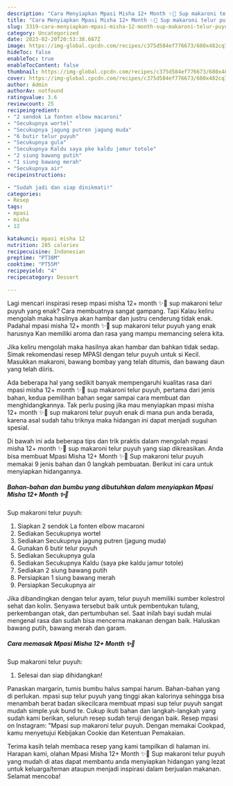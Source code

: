 ```yaml
---
description: "Cara Menyiapkan Mpasi Misha 12+ Month ✨💖 Sup makaroni telur puyuh yang Sempurna, Buat Buka Puasa Bikin Ngiler"
title: "Cara Menyiapkan Mpasi Misha 12+ Month ✨💖 Sup makaroni telur puyuh yang Sempurna, Buat Buka Puasa Bikin Ngiler"
slug: 3319-cara-menyiapkan-mpasi-misha-12-month-sup-makaroni-telur-puyuh-yang-sempurna-buat-buka-puasa-bikin-ngiler
category: Uncategorized
date: 2023-02-20T20:53:38.687Z
image: https://img-global.cpcdn.com/recipes/c375d584ef776673/680x482cq70/mpasi-misha-12-month-sup-makaroni-telur-puyuh-foto-resep-utama.jpg
hideToc: false
enableToc: true
enableTocContent: false
thumbnail: https://img-global.cpcdn.com/recipes/c375d584ef776673/680x482cq70/mpasi-misha-12-month-sup-makaroni-telur-puyuh-foto-resep-utama.jpg
cover: https://img-global.cpcdn.com/recipes/c375d584ef776673/680x482cq70/mpasi-misha-12-month-sup-makaroni-telur-puyuh-foto-resep-utama.jpg
author: Admin
authorAv: notfound
ratingvalue: 3.6
reviewcount: 25
recipeingredient:
- "2 sendok La fonten elbow macaroni"
- "Secukupnya wortel"
- "Secukupnya jagung putren jagung muda"
- "6 butir telur puyuh"
- "Secukupnya gula"
- "Secukupnya Kaldu saya pke kaldu jamur totole"
- "2 siung bawang putih"
- "1 siung bawang merah"
- "Secukupnya air"
recipeinstructions:

- "Sudah jadi dan siap dinikmati!"
categories:
- Resep
tags:
- mpasi
- misha
- 12

katakunci: mpasi misha 12 
nutrition: 285 calories
recipecuisine: Indonesian
preptime: "PT38M"
cooktime: "PT55M"
recipeyield: "4"
recipecategory: Dessert

---
```



Lagi mencari inspirasi resep mpasi misha 12+ month ✨💖
sup makaroni telur puyuh yang enak? Cara membuatnya sangat gampang. Tapi Kalau keliru mengolah maka hasilnya akan hambar dan justru cenderung tidak enak. Padahal mpasi misha 12+ month ✨💖
sup makaroni telur puyuh yang enak harusnya Kan memiliki aroma dan rasa yang mampu memancing selera kita.


Jika keliru mengolah maka hasilnya akan hambar dan bahkan tidak sedap. Simak rekomendasi resep MPASI dengan telur puyuh untuk si Kecil. Masukkan makaroni, bawang bombay yang telah ditumis, dan bawang daun yang telah diiris.

Ada beberapa hal yang sedikit banyak mempengaruhi kualitas rasa dari mpasi misha 12+ month ✨💖
sup makaroni telur puyuh, pertama dari jenis bahan, kedua pemilihan bahan segar sampai cara membuat dan menghidangkannya. Tak perlu pusing jika mau menyiapkan mpasi misha 12+ month ✨💖
sup makaroni telur puyuh enak di mana pun anda berada, karena asal sudah tahu triknya maka hidangan ini dapat menjadi suguhan spesial.


Di bawah ini ada beberapa tips dan trik praktis dalam mengolah mpasi misha 12+ month ✨💖
sup makaroni telur puyuh yang siap dikreasikan. Anda bisa membuat Mpasi Misha 12+ Month ✨💖
Sup makaroni telur puyuh memakai 9 jenis bahan dan 0 langkah pembuatan. Berikut ini cara untuk menyiapkan hidangannya.

<!--inarticleads1-->

##### Bahan-bahan dan bumbu yang dibutuhkan dalam menyiapkan Mpasi Misha 12+ Month ✨💖
Sup makaroni telur puyuh:

1. Siapkan 2 sendok La fonten elbow macaroni
1. Sediakan Secukupnya wortel
1. Sediakan Secukupnya jagung putren (jagung muda)
1. Gunakan 6 butir telur puyuh
1. Sediakan Secukupnya gula
1. Sediakan Secukupnya Kaldu (saya pke kaldu jamur totole)
1. Sediakan 2 siung bawang putih
1. Persiapkan 1 siung bawang merah
1. Persiapkan Secukupnya air


Jika dibandingkan dengan telur ayam, telur puyuh memiliki sumber kolestrol sehat dan kolin. Senyawa tersebut baik untuk pembentukan tulang, perkembangan otak, dan pertumbuhan sel. Saat inilah bayi sudah mulai mengenal rasa dan sudah bisa mencerna makanan dengan baik. Haluskan bawang putih, bawang merah dan garam. 

<!--inarticleads2-->

##### Cara memasak Mpasi Misha 12+ Month ✨💖
Sup makaroni telur puyuh:


1. Selesai dan siap dihidangkan!

Panaskan margarin, tumis bumbu halus sampai harum. Bahan-bahan yang di perlukan. mpasi sup telur puyuh yang tinggi akan kalorinya sehingga bisa menambah berat badan sikecilcara membuat mpasi sup telur puyuh sangat mudah simple.yuk bund te. Cukup ikuti bahan dan langkah-langkah yang sudah kami berikan, seluruh resep sudah teruji dengan baik. Resep mpasi on Instagram: &#34;Mpasi sup makaroni telur puyuh. Dengan memakai Cookpad, kamu menyetujui Kebijakan Cookie dan Ketentuan Pemakaian. 

Terima kasih telah membaca resep yang kami tampilkan di halaman ini. Harapan kami, olahan Mpasi Misha 12+ Month ✨💖
Sup makaroni telur puyuh yang mudah di atas dapat membantu anda menyiapkan hidangan yang lezat untuk keluarga/teman ataupun menjadi inspirasi dalam berjualan makanan. Selamat mencoba!
